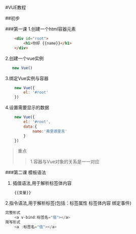 #VUE教程

##初步

###第一课
1.创建一个html容器元素
```html
    <div id="root">
        <h1>你好 {{name}}</h1>
    </div>
```
2.创建一个vue实例
```javascript
   new Vue()
```
3.绑定Vue实例与容器
```javascript
    new Vue({
        el: '#root'
    })
```
4.设置需要显示的数据
```javascript
    new Vue({
        el: '#root',
        data:{
            name:'弗里德里克'
        }
    })
```
>重点
>>1.容器与Vue对象的关系是一一对应

###第二课 模板语法
1. 插值语法,用于解析标签体内容
```javascript
    {{变量}}
```
2.指令语法,用于解析标签(包括：标签属性 标签体内容 绑定事件)
```javascript
完整形式
    <a v-bind:标签名="值"></a>
简写形式
    <a :标签名="值"></a>
```
